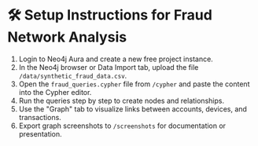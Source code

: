 
# 🛠️ Setup Instructions for Fraud Network Analysis

1. Login to Neo4j Aura and create a new free project instance.
2. In the Neo4j browser or Data Import tab, upload the file `/data/synthetic_fraud_data.csv`.
3. Open the `fraud_queries.cypher` file from `/cypher` and paste the content into the Cypher editor.
4. Run the queries step by step to create nodes and relationships.
5. Use the "Graph" tab to visualize links between accounts, devices, and transactions.
6. Export graph screenshots to `/screenshots` for documentation or presentation.
